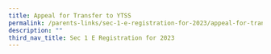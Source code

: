 ```yaml
---
title: Appeal for Transfer to YTSS
permalink: /parents-links/sec-1-e-registration-for-2023/appeal-for-transfer-to-ytss/
description: ""
third_nav_title: Sec 1 E Registration for 2023
---
```

